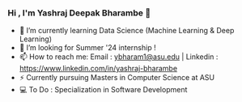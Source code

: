 ### Hi , I'm Yashraj Deepak Bharambe 👋


- 🌱 I’m currently learning Data Science (Machine Learning & Deep Learning)
- 👯 I’m looking for Summer '24 internship !
- 📫 How to reach me: Email : ybharam1@asu.edu | Linkedin : https://www.linkedin.com/in/yashraj-bharambe
- ⚡ Currently pursuing Masters in Computer Science at ASU
- 💻 To Do : Specialization in Software Development
